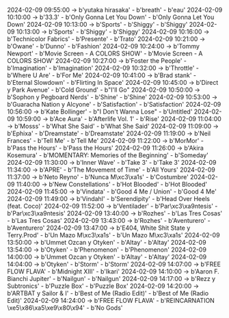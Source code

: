 2024-02-09 09:55:00 -> b'yutaka hirasaka' - b'breath' - b'eau'
2024-02-09 10:10:00 -> b'33.3' - b'Only Gonna Let You Down' - b'Only Gonna Let You Down'
2024-02-09 10:13:00 -> b'Sports' - b'Shiggy' - b'Shiggy'
2024-02-09 10:13:00 -> b'Sports' - b'Shiggy' - b'Shiggy'
2024-02-09 10:16:00 -> b'Technicolor Fabrics' - b'Presente' - b'Trato'
2024-02-09 10:21:00 -> b'Owane' - b'Dunno' - b'Fashion'
2024-02-09 10:24:00 -> b'Tommy Newport' - b'Movie Screen - A COLORS SHOW' - b'Movie Screen - A COLORS SHOW'
2024-02-09 10:27:00 -> b'Foster the People' - b'Imagination' - b'Imagination'
2024-02-09 10:32:00 -> b'Throttle' - b'Where U Are' - b'For Me'
2024-02-09 10:41:00 -> b'Brad stank' - b'Eternal Slowdown' - b'Flirting In Space'
2024-02-09 10:45:00 -> b'Direct y Park Avenue' - b'Cold Ground' - b"I'll Go"
2024-02-09 10:50:00 -> b'Sophon y Pegboard Nerds' - b'Shine' - b'Shine'
2024-02-09 10:53:00 -> b'Guaracha Nation y Alcyone' - b'Satisfaction' - b'Satisfaction'
2024-02-09 10:56:00 -> b'Kate Bollinger' - b"I Don't Wanna Lose" - b'Untitled'
2024-02-09 10:59:00 -> b'Ace Aura' - b'Afterlife Vol. 1' - b'Rise'
2024-02-09 11:04:00 -> b'Mosss' - b'What She Said' - b'What She Said'
2024-02-09 11:09:00 -> b'Ephixa' - b'Dreamstate' - b'Dreamstate'
2024-02-09 11:19:00 -> b'Neil Frances' - b'Tell Me' - b'Tell Me'
2024-02-09 11:22:00 -> b'MorMor' - b'Pass the Hours' - b'Pass the Hours'
2024-02-09 11:26:00 -> b'Akira Kosemura' - b'MOMENTARY: Memories of the Beginning' - b'Someday'
2024-02-09 11:30:00 -> b'Inner Wave' - b'Take 3' - b'Take 3'
2024-02-09 11:34:00 -> b'APRE' - b'The Movement of Time' - b'All Yours'
2024-02-09 11:37:00 -> b'Neto Reyno' - b'Nunca M\xc3\xa1s' - b'Costumbre'
2024-02-09 11:40:00 -> b'New Constellations' - b'Hot Blooded' - b'Hot Blooded'
2024-02-09 11:45:00 -> b'Vindata' - b'Good 4 Me / Union' - b'Good 4 Me'
2024-02-09 11:49:00 -> b'Vindahl' - b'Serendipity' - b'Head Over Heels (feat. Coco)'
2024-02-09 11:52:00 -> b'Ventilader' - b'Par\xc3\xa9ntesis' - b'Par\xc3\xa9ntesis'
2024-02-09 13:40:00 -> b'Rozhes' - b'Las Tres Cosas' - b'Las Tres Cosas'
2024-02-09 13:43:00 -> b'Rozhes' - b'Aventurero' - b'Aventurero'
2024-02-09 13:47:00 -> b'E404, White Shit State y Terry.Prod' - b'Un Mazo M\xc3\xa1s' - b'Un Mazo M\xc3\xa1s'
2024-02-09 13:50:00 -> b'Ummet Ozcan y Otyken' - b'Altay' - b'Altay'
2024-02-09 13:54:00 -> b'Otyken' - b'Phenomenon' - b'Phenomenon'
2024-02-09 14:00:00 -> b'Ummet Ozcan y Otyken' - b'Altay' - b'Altay'
2024-02-09 14:04:00 -> b'Otyken' - b'Storm' - b'Storm'
2024-02-09 14:07:00 -> b'FREE FLOW FLAVA' - b'Midnight XIII' - b'Ikari'
2024-02-09 14:10:00 -> b'Aaron F. Bianchi Jupiter' - b'Nailgun' - b'Nailgun'
2024-02-09 14:17:00 -> b'Rezz y Subtronics' - b'Puzzle Box' - b'Puzzle Box'
2024-02-09 14:20:00 -> b'ARTBAT y Sailor & I' - b'Best of Me (Radio Edit)' - b'Best of Me (Radio Edit)'
2024-02-09 14:24:00 -> b'FREE FLOW FLAVA' - b'REINCARNATION \xe5\x86\xa5\xe9\x80\x94' - b'No Gods'
